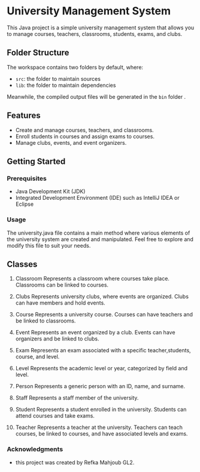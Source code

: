 # University Management System

This Java project is a simple university management system that allows you to manage courses, teachers, classrooms, students, exams, and clubs.

## Folder Structure

The workspace contains two folders by default, where:

- `src`: the folder to maintain sources
- `lib`: the folder to maintain dependencies

Meanwhile, the compiled output files will be generated in the `bin` folder .


## Features

- Create and manage courses, teachers, and classrooms.
- Enroll students in courses and assign exams to courses.
- Manage clubs, events, and event organizers.

## Getting Started

### Prerequisites

- Java Development Kit (JDK)
- Integrated Development Environment (IDE) such as IntelliJ IDEA or Eclipse

### Usage
The university.java file contains a main method where various elements of the university system are created and manipulated. Feel free to explore and modify this file to suit your needs.

## Classes
1. Classroom
Represents a classroom where courses take place. Classrooms can be linked to courses.

2. Clubs
Represents university clubs, where events are organized. Clubs can have members and hold events.

3. Course
Represents a university course. Courses can have teachers and be linked to classrooms.

4. Event
Represents an event organized by a club. Events can have organizers and be linked to clubs.

5. Exam
Represents an exam associated with a specific teacher,students, course, and level.

6. Level
Represents the academic level or year, categorized by field and level.

7. Person
Represents a generic person with an ID, name, and surname.

8. Staff
Represents a staff member of the university.

9. Student
Represents a student enrolled in the university. Students can attend courses and take exams.

10. Teacher
Represents a teacher at the university. Teachers can teach courses, be linked to courses, and have associated levels and exams.


### Acknowledgments

- this project was created by Refka Mahjoub GL2.

